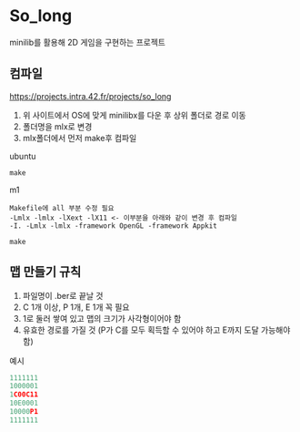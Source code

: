 # So_long
minilib를 활용해 2D 게임을 구현하는 프로젝트 
## 컴파일
<https://projects.intra.42.fr/projects/so_long>

1. 위 사이트에서 OS에 맞게 minilibx를 다운 후 상위 폴더로 경로 이동
2. 폴더명을 mlx로 변경
3. mlx폴더에서 먼저 make후 컴파일


ubuntu
```shell
make
```
m1
```
Makefile에 all 부분 수정 필요 
-Lmlx -lmlx -lXext -lX11 <- 이부분을 아래와 같이 변경 후 컴파일 
-I. -Lmlx -lmlx -framework OpenGL -framework Appkit

make
```

## 맵 만들기 규칙
1. 파일명이 .ber로 끝날 것
2. C 1개 이상, P 1개, E 1개 꼭 필요
3. 1로 둘러 쌓여 있고 맵의 크기가 사각형이어야 함 
4. 유효한 경로를 가질 것 (P가 C를 모두 획득할 수 있어야 하고 E까지 도달 가능해야 함)

예시
```c
1111111
1000001
1C00C11
10E0001
10000P1
1111111
```

